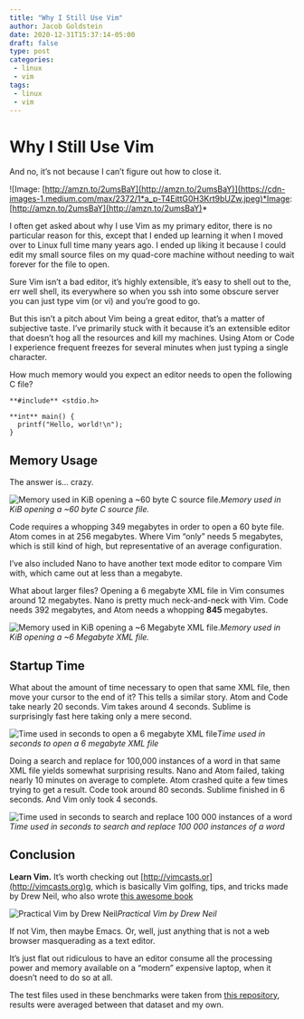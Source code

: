 ```yaml
---
title: "Why I Still Use Vim"
author: Jacob Goldstein
date: 2020-12-31T15:37:14-05:00
draft: false
type: post
categories:
 - linux
 - vim
tags:
 - linux
 - vim
---
```


# Why I Still Use Vim

And no, it’s not because I can’t figure out how to close it.

![Image: [http://amzn.to/2umsBaY](http://amzn.to/2umsBaY)](https://cdn-images-1.medium.com/max/2372/1*a_p-T4EittG0H3Krt9bUZw.jpeg)*Image: [http://amzn.to/2umsBaY](http://amzn.to/2umsBaY)*

I often get asked about why I use Vim as my primary editor, there is no particular reason for this, except that I ended up learning it when I moved over to Linux full time many years ago. I ended up liking it because I could edit my small source files on my quad-core machine without needing to wait forever for the file to open.

Sure Vim isn’t a bad editor, it’s highly extensible, it’s easy to shell out to the, err well shell, its everywhere so when you ssh into some obscure server you can just type vim (or vi) and you’re good to go.

But this isn’t a pitch about Vim being a great editor, that’s a matter of subjective taste. I’ve primarily stuck with it because it’s an extensible editor that doesn’t hog all the resources and kill my machines. Using Atom or Code I experience frequent freezes for several minutes when just typing a single character.

How much memory would you expect an editor needs to open the following C file?

    **#include** <stdio.h>

    **int** main() {
      printf("Hello, world!\n");
    }

## Memory Usage

The answer is… crazy.

![Memory used in KiB opening a ~60 byte C source file.](https://cdn-images-1.medium.com/max/2000/1*ZdqL3eJXV4v-ZlkDKJIlNg.png)*Memory used in KiB opening a ~60 byte C source file.*

Code requires a whopping 349 megabytes in order to open a 60 byte file. Atom comes in at 256 megabytes. Where Vim “only” needs 5 megabytes, which is still kind of high, but representative of an average configuration.

I’ve also included Nano to have another text mode editor to compare Vim with, which came out at less than a megabyte.

What about larger files? Opening a 6 megabyte XML file in Vim consumes around 12 megabytes. Nano is pretty much neck-and-neck with Vim. Code needs 392 megabytes, and Atom needs a whopping **845** megabytes.

![Memory used in KiB opening a ~6 Megabyte XML file.](https://cdn-images-1.medium.com/max/2000/1*UoLGhJjMeCbXfL0rBpcfBw.png)*Memory used in KiB opening a ~6 Megabyte XML file.*

## Startup Time

What about the amount of time necessary to open that same XML file, then move your cursor to the end of it? This tells a similar story. Atom and Code take nearly 20 seconds. Vim takes around 4 seconds. Sublime is surprisingly fast here taking only a mere second.

![Time used in seconds to open a 6 megabyte XML file](https://cdn-images-1.medium.com/max/2000/1*nWL-IyPzxygwIKBkhvuzQA.png)*Time used in seconds to open a 6 megabyte XML file*

Doing a search and replace for 100,000 instances of a word in that same XML file yields somewhat surprising results. Nano and Atom failed, taking nearly 10 minutes on average to complete. Atom crashed quite a few times trying to get a result. Code took around 80 seconds. Sublime finished in 6 seconds. And Vim only took 4 seconds.

![Time used in seconds to search and replace 100 000 instances of a word](https://cdn-images-1.medium.com/max/2000/1*9m9YNUPgQWRgk-6dtlSFMg.png)*Time used in seconds to search and replace 100 000 instances of a word*

## Conclusion

**Learn Vim.** It’s worth checking out [http://vimcasts.or](http://vimcasts.org)g, which is basically Vim golfing, tips, and tricks made by Drew Neil, who also wrote [this awesome book](http://amzn.to/2vnBcJX)

![Practical Vim by Drew Neil](https://cdn-images-1.medium.com/max/4500/1*wccPc-PPVWx_nkLO6M32dg.jpeg)*Practical Vim by Drew Neil*

If not Vim, then maybe Emacs. Or, well, just anything that is not a web browser masquerading as a text editor.

It’s just flat out ridiculous to have an editor consume all the processing power and memory available on a “modern” expensive laptop, when it doesn’t need to do so at all.

The test files used in these benchmarks were taken from [this repository](https://github.com/jhallen/joes-sandbox/tree/master/editor-perf), results were averaged between that dataset and my own.
